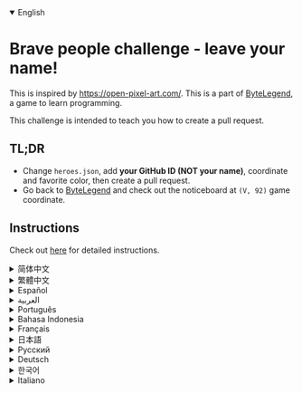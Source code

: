 <details open='true'>
<summary>English</summary>

# Brave people challenge - leave your name!

This is inspired by https://open-pixel-art.com/. This is a part of [ByteLegend](https://bytelegend.com), a game to learn programming.

This challenge is intended to teach you how to create a pull request.

## TL;DR

- Change `heroes.json`, add **your GitHub ID (NOT your name)**, coordinate and favorite color, then create a pull request.
- Go back to [ByteLegend](https://bytelegend.com) and check out the noticeboard at `(V, 92)` game coordinate.

## Instructions
Check out [here](https://github.com/ByteLegendQuest/remember-brave-people/blob/main/docs/en/create-your-first-pull-request.md) for detailed instructions.
</details>
<details>
<summary>简体中文</summary>

# 勇士挑战：人过留名，雁过留声

这是一个教学，旨在帮助你学习创建GitHub的pull request，这是向世界上任何开源项目贡献代码的第一步。

## 太长不看的描述

- 修改`heroes.json`，在里面加入你的**GitHub用户ID (不是你自己的名字)**，坐标和喜欢的颜色，然后创建一个pull request。
  点击[这里](https://github.com/ByteLegendQuest/remember-brave-people/blob/main/docs/zh/create-your-first-pull-request.md)查看详细步骤。
- 回到[字节传说](https://bytelegend.com)，然后查看`(V, 92)`游戏坐标处的公告牌。
</details>
<details>
<summary>繁體中文</summary>

<h1>勇敢的人挑戰——留下你的名字！</h1><p>這受到 https://open-pixel-art.com/ 的啟發。<a href="https://bytelegend.com" target="_blank">這是 ByteLegend</a>的一部分，這是一個學習編程的遊戲。</p><p>此挑戰旨在教您如何創建拉取請求。</p><h2> TL; 博士</h2><ul><li>更改<code class="notranslate">heroes.json</code> ，添加<strong>你的 GitHub ID（不是你的名字）</strong> ，坐標和喜歡的顏色，然後創建一個拉取請求。</li><li>返回<a href="https://bytelegend.com" target="_blank">ByteLegend</a> <code class="notranslate">(V, 92)</code>遊戲坐標處的佈告欄。</li></ul><h2>指示</h2><p>在<a href="https://github.com/ByteLegendQuest/remember-brave-people/blob/main/docs/en/create-your-first-pull-request.md" target="_blank">此處</a>查看詳細說明。</p></details>
<details>
<summary>Español</summary>

<h1>Desafío de gente valiente: ¡deja tu nombre!</h1><p> Esto está inspirado en https://open-pixel-art.com/. Esto es parte de <a href="https://bytelegend.com" target="_blank">ByteLegend</a> , un juego para aprender a programar.</p><p> Este desafío tiene como objetivo enseñarle cómo crear una solicitud de extracción.</p><h2> TL; DR</h2><ul><li> Cambie <code class="notranslate">heroes.json</code> , agregue <strong>su ID de GitHub (NO su nombre)</strong> , coordine y color favorito, luego cree una solicitud de extracción.</li><li> Regrese a <a href="https://bytelegend.com" target="_blank">ByteLegend</a> y consulte el tablón de anuncios en las coordenadas del juego <code class="notranslate">(V, 92)</code></li></ul><h2> Instrucciones</h2><p> Consulte <a href="https://github.com/ByteLegendQuest/remember-brave-people/blob/main/docs/en/create-your-first-pull-request.md" target="_blank">aquí</a> para obtener instrucciones detalladas.</p></details>
<details>
<summary>العربية</summary>

<h1 style=";text-align:right;direction:rtl">الشعب الشجاع يتحدى - اترك اسمك!</h1><p style=";text-align:right;direction:rtl"> هذا مستوحى من https://open-pixel-art.com/. هذا جزء من <a href="https://bytelegend.com" target="_blank">ByteLegend</a> ، لعبة لتعلم البرمجة.</p><p style=";text-align:right;direction:rtl"> يهدف هذا التحدي إلى تعليمك كيفية إنشاء طلب سحب.</p><h2 style=";text-align:right;direction:rtl"> TL ؛ DR</h2><ul style=";text-align:right;direction:rtl"><li style=";text-align:right;direction:rtl"> قم بتغيير <code class="notranslate">heroes.json</code> ، وأضف <strong>معرف GitHub الخاص بك (وليس اسمك)</strong> ، وقم بتنسيق اللون المفضل ، ثم قم بإنشاء طلب سحب.</li><li style=";text-align:right;direction:rtl"> ارجع إلى <a href="https://bytelegend.com" target="_blank">ByteLegend</a> وتحقق من لوحة الملاحظات في تنسيق اللعبة <code class="notranslate">(V, 92)</code></li></ul><h2 style=";text-align:right;direction:rtl"> تعليمات</h2><p style=";text-align:right;direction:rtl"> تحقق من <a href="https://github.com/ByteLegendQuest/remember-brave-people/blob/main/docs/en/create-your-first-pull-request.md" target="_blank">هنا</a> للحصول على تعليمات مفصلة.</p></details>
<details>
<summary>Português</summary>

<h1>Desafio de pessoas corajosas - deixe seu nome!</h1><p> Isso é inspirado em https://open-pixel-art.com/. Isso faz parte do <a href="https://bytelegend.com" target="_blank">ByteLegend</a> , um jogo para aprender a programar.</p><p> Este desafio tem como objetivo ensinar como criar uma solicitação pull.</p><h2> TL; DR</h2><ul><li> Altere <code class="notranslate">heroes.json</code> , adicione <strong>seu ID do GitHub (NÃO seu nome)</strong> , coordenada e cor favorita e, em seguida, crie uma solicitação de pull.</li><li> Volte para <a href="https://bytelegend.com" target="_blank">ByteLegend</a> e verifique o quadro de avisos nas coordenadas do jogo <code class="notranslate">(V, 92)</code></li></ul><h2> Instruções</h2><p> Verifique <a href="https://github.com/ByteLegendQuest/remember-brave-people/blob/main/docs/en/create-your-first-pull-request.md" target="_blank">aqui</a> para obter instruções detalhadas.</p></details>
<details>
<summary>Bahasa Indonesia</summary>

<h1>Tantangan orang pemberani - tinggalkan nama Anda!</h1><p> Ini terinspirasi oleh https://open-pixel-art.com/. Ini adalah bagian dari <a href="https://bytelegend.com" target="_blank">ByteLegend</a> , sebuah game untuk belajar pemrograman.</p><p> Tantangan ini dimaksudkan untuk mengajari Anda cara membuat permintaan tarik.</p><h2> TL;DR</h2><ul><li> Ubah <code class="notranslate">heroes.json</code> , tambahkan <strong>ID GitHub Anda (BUKAN nama Anda)</strong> , koordinat dan warna favorit, lalu buat permintaan tarik.</li><li> Kembali ke <a href="https://bytelegend.com" target="_blank">ByteLegend</a> dan lihat papan pengumuman di koordinat permainan <code class="notranslate">(V, 92)</code></li></ul><h2> instruksi</h2><p> Lihat di <a href="https://github.com/ByteLegendQuest/remember-brave-people/blob/main/docs/en/create-your-first-pull-request.md" target="_blank">sini</a> untuk petunjuk terperinci.</p></details>
<details>
<summary>Français</summary>

<h1>Défi des personnes courageuses - laissez votre nom !</h1><p> Ceci est inspiré de https://open-pixel-art.com/. Ceci fait partie de <a href="https://bytelegend.com" target="_blank">ByteLegend</a> , un jeu pour apprendre la programmation.</p><p> Ce défi est destiné à vous apprendre à créer une pull request.</p><h2> TL;DR</h2><ul><li> Changez <code class="notranslate">heroes.json</code> , ajoutez <strong>votre identifiant GitHub (PAS votre nom)</strong> , coordonnez et couleur préférée, puis créez une pull request.</li><li> Retournez à <a href="https://bytelegend.com" target="_blank">ByteLegend</a> et consultez le tableau d&#39;affichage aux coordonnées du jeu <code class="notranslate">(V, 92)</code></li></ul><h2> Instructions</h2><p> Consultez <a href="https://github.com/ByteLegendQuest/remember-brave-people/blob/main/docs/en/create-your-first-pull-request.md" target="_blank">ici</a> pour obtenir des instructions détaillées.</p></details>
<details>
<summary>日本語</summary>

<h1>勇敢な人々が挑戦します-あなたの名前を残してください！</h1><p>これはhttps://open-pixel-art.com/に触発されています。これは、プログラミングを学ぶためのゲーム<a href="https://bytelegend.com" target="_blank">であるByteLegendの一部です。</a></p><p>このチャレンジは、プルリクエストを作成する方法を教えることを目的としています。</p><h2> TL; DR</h2><ul><li> <code class="notranslate">heroes.json</code>変更し<strong>、GitHub ID（名前ではなく）を</strong>追加し、調整とお気に入りの色を追加してから、プルリクエストを作成します。</li><li> <a href="https://bytelegend.com" target="_blank">ByteLegendに</a>戻り<code class="notranslate">(V, 92)</code>ゲーム座標の掲示板を確認してください。</li></ul><h2>手順</h2><p>詳細な手順については、 <a href="https://github.com/ByteLegendQuest/remember-brave-people/blob/main/docs/en/create-your-first-pull-request.md" target="_blank">こちらをご覧ください。</a></p></details>
<details>
<summary>Русский</summary>

<h1>Смелые люди вызов - оставьте свое имя!</h1><p> Это вдохновлено https://open-pixel-art.com/. Это часть <a href="https://bytelegend.com" target="_blank">ByteLegend</a> , игры для изучения программирования.</p><p> Эта задача предназначена для того, чтобы научить вас создавать запросы на вытягивание.</p><h2> TL; DR</h2><ul><li> Измените <code class="notranslate">heroes.json</code> , добавьте <strong>свой GitHub ID (НЕ свое имя)</strong> , координаты и любимый цвет, затем создайте запрос на перенос.</li><li> Вернитесь в <a href="https://bytelegend.com" target="_blank">ByteLegend</a> и проверьте доску объявлений в координатах игры <code class="notranslate">(V, 92)</code></li></ul><h2> инструкции</h2><p> Проверьте <a href="https://github.com/ByteLegendQuest/remember-brave-people/blob/main/docs/en/create-your-first-pull-request.md" target="_blank">здесь</a> для получения подробных инструкций.</p></details>
<details>
<summary>Deutsch</summary>

<h1>Mutige Leute herausfordern – hinterlassen Sie Ihren Namen!</h1><p> Dies ist inspiriert von https://open-pixel-art.com/. Dies ist ein Teil von <a href="https://bytelegend.com" target="_blank">ByteLegend</a> , einem Spiel zum Erlernen der Programmierung.</p><p> Diese Challenge soll Ihnen beibringen, wie Sie einen Pull-Request erstellen.</p><h2> TL;DR</h2><ul><li> Ändern Sie <code class="notranslate">heroes.json</code> , fügen Sie <strong>Ihre GitHub-ID (NICHT Ihren Namen) hinzu</strong> , koordinieren Sie und Ihre Lieblingsfarbe und erstellen Sie dann eine Pull-Anfrage.</li><li> Gehen Sie zurück zu ByteLegend und sehen Sie sich das <a href="https://bytelegend.com" target="_blank">Schwarze Brett</a> <code class="notranslate">(V, 92)</code> Spielkoordinate an.</li></ul><h2> Anweisungen</h2><p> Schauen Sie <a href="https://github.com/ByteLegendQuest/remember-brave-people/blob/main/docs/en/create-your-first-pull-request.md" target="_blank">hier</a> für detaillierte Anweisungen.</p></details>
<details>
<summary>한국어</summary>

<h1>용감한 사람들의 도전 - 당신의 이름을 남겨주세요!</h1><p> 이것은 https://open-pixel-art.com/에서 영감을 받았습니다. 프로그래밍을 배우는 게임 <a href="https://bytelegend.com" target="_blank">ByteLegend</a> 의 일부입니다.</p><p> 이 챌린지는 풀 리퀘스트를 생성하는 방법을 가르치기 위한 것입니다.</p><h2> TL;DR</h2><ul><li> <code class="notranslate">heroes.json</code> 변경하고 <strong>GitHub ID(이름이 아님)를</strong> 추가하고 선호하는 색상을 조정한 다음 pull 요청을 생성합니다.</li><li> <a href="https://bytelegend.com" target="_blank">ByteLegend</a> 로 <code class="notranslate">(V, 92)</code> 게임 좌표의 게시판을 확인하십시오.</li></ul><h2> 지침</h2><p> 자세한 지침은 <a href="https://github.com/ByteLegendQuest/remember-brave-people/blob/main/docs/en/create-your-first-pull-request.md" target="_blank">여기</a> 를 확인하세요.</p></details>
<details>
<summary>Italiano</summary>

<h1>Le persone coraggiose sfidano: lascia il tuo nome!</h1><p> Questo è ispirato da https://open-pixel-art.com/. Questa è una parte di <a href="https://bytelegend.com" target="_blank">ByteLegend</a> , un gioco per imparare a programmare.</p><p> Questa sfida ha lo scopo di insegnarti come creare una richiesta pull.</p><h2> TL;DR</h2><ul><li> Cambia <code class="notranslate">heroes.json</code> , aggiungi il <strong>tuo ID GitHub (NON il tuo nome)</strong> , coordina e il colore preferito, quindi crea una richiesta pull.</li><li> Torna su <a href="https://bytelegend.com" target="_blank">ByteLegend</a> e controlla la bacheca alle coordinate di gioco <code class="notranslate">(V, 92)</code></li></ul><h2> Istruzioni</h2><p> Dai un&#39;occhiata <a href="https://github.com/ByteLegendQuest/remember-brave-people/blob/main/docs/en/create-your-first-pull-request.md" target="_blank">qui</a> per istruzioni dettagliate.</p></details>